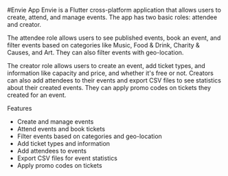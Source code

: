#Envie App
Envie is a Flutter cross-platform application that allows users to create, attend, and manage events. The app has two basic roles: attendee and creator.

The attendee role allows users to see published events, book an event, and filter events based on categories like Music, Food & Drink, Charity & Causes, and Art. They can also filter events with geo-location.

The creator role allows users to create an event, add ticket types, and information like capacity and price, and whether it's free or not. Creators can also add attendees to their events and export CSV files to see statistics about their created events. They can apply promo codes on tickets they created for an event.

Features
- Create and manage events
- Attend events and book tickets
- Filter events based on categories and geo-location
- Add ticket types and information
- Add attendees to events
- Export CSV files for event statistics
- Apply promo codes on tickets

